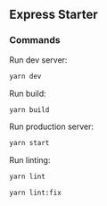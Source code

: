 ## Express Starter

### Commands

Run dev server:

```bash
yarn dev
```

Run build:

```bash
yarn build
```

Run production server:

```bash
yarn start
```

Run linting:

```bash
yarn lint

yarn lint:fix
```
